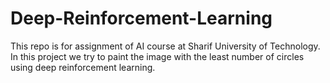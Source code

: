 # Deep-Reinforcement-Learning

This repo is for assignment of AI course at Sharif University of Technology.
In this project we try to paint the image with the least number of circles using deep reinforcement learning.
